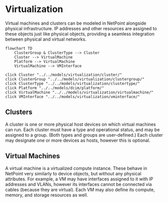 # Virtualization

Virtual machines and clusters can be modeled in NetPoint alongside physical infrastructure. IP addresses and other resources are assigned to these objects just like physical objects, providing a seamless integration between physical and virtual networks.

```mermaid
flowchart TD
    ClusterGroup & ClusterType --> Cluster
    Cluster --> VirtualMachine
    Platform --> VirtualMachine
    VirtualMachine --> VMInterface

click Cluster "../../models/virtualization/cluster/"
click ClusterGroup "../../models/virtualization/clustergroup/"
click ClusterType "../../models/virtualization/clustertype/"
click Platform "../../models/dcim/platform/"
click VirtualMachine "../../models/virtualization/virtualmachine/"
click VMInterface "../../models/virtualization/vminterface/"
```

## Clusters

A cluster is one or more physical host devices on which virtual machines can run. Each cluster must have a type and operational status, and may be assigned to a group. (Both types and groups are user-defined.) Each cluster may designate one or more devices as hosts, however this is optional.

## Virtual Machines

A virtual machine is a virtualized compute instance. These behave in NetPoint very similarly to device objects, but without any physical attributes. For example, a VM may have interfaces assigned to it with IP addresses and VLANs, however its interfaces cannot be connected via cables (because they are virtual). Each VM may also define its compute, memory, and storage resources as well.
